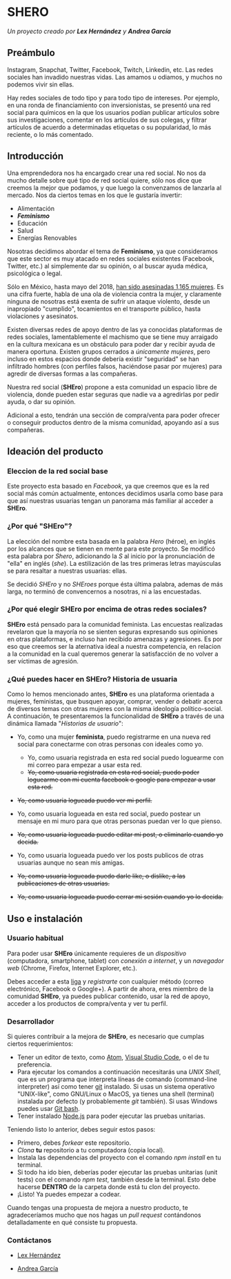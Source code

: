 # SHERO
_Un proyecto creado por **Lex Hernández** y **Andrea García**_

## Preámbulo

Instagram, Snapchat, Twitter, Facebook, Twitch, Linkedin, etc. Las redes sociales han invadido nuestras vidas. Las amamos u odiamos, y muchos no podemos vivir sin ellas.

Hay redes sociales de todo tipo y para todo tipo de intereses. Por ejemplo, en una ronda de financiamiento con inversionistas, se presentó una red social para químicos en la que los usuarios podían publicar artículos sobre sus investigaciones, comentar en los artículos de sus colegas, y filtrar artículos de acuerdo a determinadas etiquetas o su popularidad, lo más reciente, o lo más comentado.

## Introducción

Una emprendedora nos ha encargado crear una red social. No nos da mucho detalle sobre qué tipo de red social quiere, sólo nos dice que creemos la mejor que podamos, y que luego la convenzamos de lanzarla al mercado. Nos da ciertos temas en los que le gustaría invertir:

* Alimentación
* _**Feminismo**_
* Educación
* Salud
* Energías Renovables

Nosotras decidimos abordar el tema de **Feminismo**, ya que consideramos que este sector es muy atacado en redes sociales existentes (Facebook, Twitter, etc.) al simplemente dar su opinión, o al buscar ayuda médica, psicológica o legal.

Sólo en México, hasta mayo del 2018, [han sido asesinadas 1,165 mujeres](https://www.google.com/maps/d/viewer?mid=174IjBzP-fl_6wpRHg5pkGSj2egE&ll=22.9523095953723%2C-101.4161826021728&z=5). Es una cifra fuerte, habla de una ola de violencia contra la mujer,  y claramente ninguna de nosotras está exenta de sufrir un ataque violento, desde un inapropiado "cumplido", tocamientos en el transporte público, hasta violaciones y asesinatos.

Existen diversas redes de apoyo dentro de las ya conocidas plataformas de redes sociales, lamentablemente el machismo que se tiene muy arraigado en la cultura mexicana es un obstáculo para poder dar y recibir ayuda de manera oportuna. Existen grupos cerrados a _únicamente mujeres_, pero incluso en estos espacios donde debería existir "seguridad" se han infiltrado hombres (con perfiles falsos, haciéndose pasar por mujeres) para agredir de diversas formas a las compañeras.

Nuestra red social (**SHEro**) propone a esta comunidad un espacio libre de violencia, donde pueden estar seguras que nadie va a agredirlas por pedir ayuda, o dar su opinión.

Adicional a esto, tendrán una sección de compra/venta para poder ofrecer o conseguir productos dentro de la misma comunidad, apoyando así a sus compañeras. 

## Ideación del producto

### Eleccion de la red social base

Este proyecto esta basado en _Facebook_, ya que creemos que es la red social más común actualmente, entonces decidimos usarla como base para que así nuestras usuarias tengan un panorama más familiar al acceder a **SHEro**.

### ¿Por qué "SHEro"?

La elección del nombre esta basada en la palabra _Hero_ (héroe), en inglés por los alcances que se tienen en mente para este proyecto. Se modificó esta palabra por _Shero_, adicionando la _S_ al inicio por la pronunciación de "ella" en inglés (_she_). La estilización de las tres primeras letras mayúsculas se para resaltar a nuestras usuarias: ellas.

Se decidió _SHEro_ y no _SHEroes_ porque ésta última palabra, ademas de más larga, no terminó de convencernos a nosotras, ni a las encuestadas.

### ¿Por qué elegir SHEro por encima de otras redes sociales?

**SHEro** está pensado para la comunidad feminista. Las encuestas realizadas revelaron que la mayoría no se sienten seguras expresando sus opiniones en otras plataformas, e incluso han recibido amenazas y agresiones. Es por eso que creemos ser la aternativa ideal a nuestra competencia, en relacion a la comunidad en la cual queremos generar la satisfacción de no volver a ser víctimas de agresión.

### ¿Qué puedes hacer en SHEro? Historia de usuaria

Como lo hemos mencionado antes, **SHEro** es una plataforma orientada a mujeres, feministas, que busquen apoyar, comprar, vender o debatir acerca de diversos temas con otras mujeres con la misma ideología político-social. A continuación, te presentaremos la funcionalidad de **SHEro** a través de una dinámica llamada "_Historias de usuario_":

* Yo, como una mujer **feminista**, puedo registrarme en una nueva red social para conectarme con otras personas con ideales como yo.
  - Yo, como usuaria registrada en esta red social puedo loguearme con mi correo para empezar a usar esta red.
  - ~~Yo, como usuaria registrada en esta red social, puedo poder loguearme con mi cuenta facebook o google para empezar a usar esta red.~~

* ~~Yo, como usuaria logueada puedo ver mi perfil.~~

* Yo, como usuaria logueada en esta red social, puedo postear un mensaje en mi muro para que otras personas puedan ver lo que pienso.

* ~~Yo, como usuaria logueada puedo editar mi post, o eliminarlo cuando yo decida.~~

* Yo, como usuaria logueada puedo ver los posts publicos de otras usuarias aunque no sean mis amigas.

* ~~Yo, como usuaria logueada puedo darle like, o dislike, a las publicaciones de otras usuarias.~~

* ~~Yo, como usuaria logueada puedo cerrar mi sesión cuando yo lo decida.~~

## Uso e instalación

### Usuario habitual

Para poder usar **SHEro** únicamente requieres de un _dispositivo_ (computadora, smartphone, tablet) con _conexión a internet_, y un _navegador web_ (Chrome, Firefox, Internet Explorer, etc.).

Debes acceder a esta [liga](https://lexhernandez.github.io/cdmx-2018-06-bc-core-am-social-network/src/) y _registrarte_ con cualquier método (correo electrónico, Facebook o Google+). A partir de ahora, eres miembro de la comunidad **SHEro**,  ya puedes publicar contenido, usar la red de apoyo, acceder a los productos de compra/venta y ver tu perfil.

### Desarrollador

Si quieres contribuir a la mejora de **SHEro**, es necesario que cumplas ciertos requerimientos:

* Tener un editor de texto, como [Atom](https://atom.io/), [Visual Studio Code](https://code.visualstudio.com/), o el de tu preferencia.
* Para ejecutar los comandos a continuación necesitarás una _UNIX Shell_, que es un programa que interpreta líneas de comando (command-line interpreter) así como tener [git](https://git-scm.com/book/es/v1/Empezando-Instalando-Git) instalado. Si usas un sistema operativo "UNIX-like", como GNU/Linux o MacOS, ya tienes una shell (terminal) instalada por defecto (y probablemente _git_ también). Si usas Windows puedes usar [Git bash](https://git-scm.com/download/win).
* Tener instalado [Node.js](https://nodejs.org/en/) para poder ejecutar las pruebas unitarias.

Teniendo listo lo anterior, debes seguir estos pasos:

* Primero, debes _forkear_ este repositorio.
* _Clona_ **tu** repositorio a tu computadora (copia local).
* Instala las dependencias del proyecto con el comando _npm install_ en tu terminal. 
* Si todo ha ido bien, deberías poder ejecutar las pruebas unitarias (unit tests) con el comando _npm test_, también desde la terminal. Esto debe hacerse **DENTRO** de la carpeta donde está tu clon del proyecto.
* ¡Listo! Ya puedes empezar a codear.

Cuando tengas una propuesta de mejora a nuestro producto, te agradeceríamos mucho que nos hagas un _pull request_ contándonos detalladamente en qué consiste tu propuesta.

### Contáctanos

* [Lex Hernández](https://facebook.com/TheHackerCat)

* [Andrea García](https://facebook.com/AnndyGrs)
